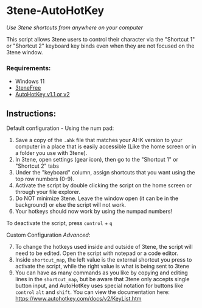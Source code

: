 # 3tene-AutoHotKey
*Use 3tene shortcuts from anywhere on your computer*

This script allows 3tene users to control their character via 
the "Shortcut 1" or "Shortcut 2" keyboard key binds even when they are not 
focused on the 3tene window.

### Requirements: 
- Windows 11
- [3teneFree](https://store.steampowered.com/app/871170/3tene/)
- [AutoHotKey v1.1 or v2](https://www.autohotkey.com/)

## Instructions:
Default configuration - Using the num pad:
1. Save a copy of the `.ahk` file that matches your AHK version to your computer in a place that is easily accessible (Like the home screen or in a folder you use with 3tene).
2. In 3tene, open settings (gear icon), then go to the "Shortcut 1" or "Shortcut 2" tabs
3. Under the "keyboard" column, assign shortcuts that you want using the top row numbers (0-9).
4. Activate the script by double clicking the script on the home screen or through your file explorer. 
5. Do NOT minimize 3tene. Leave the window open (it can be in the background) or else the script will not work.
6. Your hotkeys should now work by using the numpad numbers!

To deactivate the script, press `control` + `q`

Custom Configuration *Advanced*:

7. To change the hotkeys used inside and outside of 3tene, the script will need to be edited. Open the script with notepad or a code editor.
8. Inside `shortcut_map`, the left value is the external shortcut you press to activate the script, while the right value is what is being sent to 3tene
9. You can have as many commands as you like by copying and editing lines in the `shortcut_map`, but be aware that 3tene only accepts single button input, and AutoHotKey uses special notation for buttons like `control` `alt` and `shift`. You can view the documentation here: https://www.autohotkey.com/docs/v2/KeyList.htm

